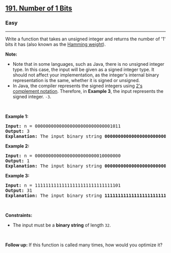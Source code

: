<h2><a href="https://leetcode.com/problems/number-of-1-bits/">191. Number of 1 Bits</a></h2><h3>Easy</h3><hr><div><p>Write a function that takes an unsigned integer and returns the number of '1' bits it has (also known as the <a href="http://en.wikipedia.org/wiki/Hamming_weight" target="_blank">Hamming weight</a>).</p>

<p><strong>Note:</strong></p>

<ul>
	<li>Note that in some languages, such as Java, there is no unsigned integer type. In this case, the input will be given as a signed integer type. It should not affect your implementation, as the integer's internal binary representation is the same, whether it is signed or unsigned.</li>
	<li>In Java, the compiler represents the signed integers using <a href="https://en.wikipedia.org/wiki/Two%27s_complement" target="_blank">2's complement notation</a>. Therefore, in <strong>Example 3</strong>, the input represents the signed integer. <code>-3</code>.</li>
</ul>

<p>&nbsp;</p>
<p><strong>Example 1:</strong></p>

<pre style="position: relative;"><strong>Input:</strong> n = 00000000000000000000000000001011
<strong>Output:</strong> 3
<strong>Explanation:</strong> The input binary string <strong>00000000000000000000000000001011</strong> has a total of three '1' bits.
<div class="open_grepper_editor" title="Edit &amp; Save To Grepper"></div></pre>

<p><strong>Example 2:</strong></p>

<pre style="position: relative;"><strong>Input:</strong> n = 00000000000000000000000010000000
<strong>Output:</strong> 1
<strong>Explanation:</strong> The input binary string <strong>00000000000000000000000010000000</strong> has a total of one '1' bit.
<div class="open_grepper_editor" title="Edit &amp; Save To Grepper"></div></pre>

<p><strong>Example 3:</strong></p>

<pre style="position: relative;"><strong>Input:</strong> n = 11111111111111111111111111111101
<strong>Output:</strong> 31
<strong>Explanation:</strong> The input binary string <strong>11111111111111111111111111111101</strong> has a total of thirty one '1' bits.
<div class="open_grepper_editor" title="Edit &amp; Save To Grepper"></div></pre>

<p>&nbsp;</p>
<p><strong>Constraints:</strong></p>

<ul>
	<li>The input must be a <strong>binary string</strong> of length <code>32</code>.</li>
</ul>

<p>&nbsp;</p>
<strong>Follow up:</strong> If this function is called many times, how would you optimize it?</div>